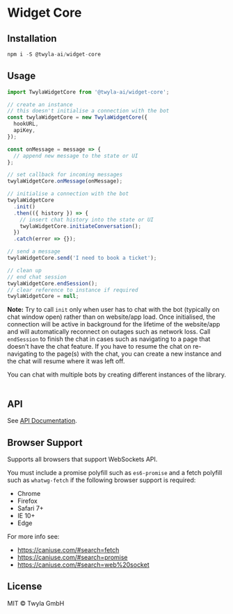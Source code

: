 # Widget Core

## Installation

```js
npm i -S @twyla-ai/widget-core
```

## Usage

```js
import TwylaWidgetCore from '@twyla-ai/widget-core';

// create an instance
// this doesn't initialise a connection with the bot
const twylaWidgetCore = new TwylaWidgetCore({
  hookURL,
  apiKey,
});

const onMessage = message => {
  // append new message to the state or UI
};

// set callback for incoming messages
twylaWidgetCore.onMessage(onMessage);

// initialise a connection with the bot
twylaWidgetCore
  .init()
  .then(({ history }) => {
    // insert chat history into the state or UI
    twylaWidgetCore.initiateConversation();
  })
  .catch(error => {});

// send a message
twylaWidgetCore.send('I need to book a ticket');

// clean up
// end chat session
twylaWidgetCore.endSession();
// clear reference to instance if required
twylaWidgetCore = null;
```

**Note:** Try to call `init` only when user has to chat with the bot (typically on chat window open) rather than on website/app load. Once initialised, the connection will be active in background for the lifetime of the website/app and will automatically reconnect on outages such as network loss. Call `endSession` to finish the chat in cases such as navigating to a page that doesn't have the chat feature. If you have to resume the chat on re-navigating to the page(s) with the chat, you can create a new instance and the chat will resume where it was left off.

You can chat with multiple bots by creating different instances of the library.<br/><br/>

## API

See [API Documentation](API.md).

## Browser Support

Supports all browsers that support WebSockets API.

You must include a promise polyfill such as `es6-promise` and a fetch polyfill such as `whatwg-fetch` if the following browser support is required:

- Chrome
- Firefox
- Safari 7+
- IE 10+
- Edge

For more info see:

- https://caniuse.com/#search=fetch
- https://caniuse.com/#search=promise
- https://caniuse.com/#search=web%20socket

## License

MIT © Twyla GmbH
